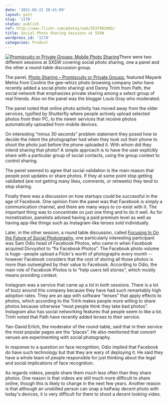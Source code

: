 ```yaml
---
date: '2011-03-21 20:41:09'
layout: post
slug: '1178'
status: publish
ref: http://www.flickr.com/photos/eob/5537982085/
title: Social Photo Sharing Sessions at SXSW
wordpress_id: '1178'
categories: Product
---
```


[![Promiscuity or Private Groups: Mobile Photo Sharing](http://farm6.static.flickr.com/5214/5537982085_fd89cf913c.jpg)](http://www.flickr.com/photos/eob/5537982085/)There were two different sessions at SXSW covering social photo sharing, one a panel and the other a round-table discussion group.

The panel, [Photo Sharing – Promiscuity or Private Groups](http://lanyrd.com/2011/sxsw/sczdm/), featured Mayank Mehta from Cooliris the gee-whizz photo browsing company (who have recently added a social photo sharing) and Danny Trinh from Path, the social network that emphasizes private sharing among a select group of real friends.  Also on the panel was the blogger Louis Gray who moderated.

The panel noted that online photo activity has moved away from the older services, typified by Shutterfly where people actively upload selected photos from their PC, to the newer services that receive photos automatically uploaded from mobile devices.

On interesting “minus 30 seconds” problem statement they posed how to decide the intent the photographer had when they took out their phone to shoot the photo just before the phone uploaded it.  With whom did they intend sharing that photo?  A simple approach is to  have the  user explicitly share with a particular group of social contacts, using the group context to control sharing.

The panel seemed to agree that social validation is the main reason that people post updates or share photos.  If they at some point stop getting validated (are not getting many likes, comments, or retweets) they tend to stop sharing.

Finally there was a discussion on how startups could be successful in the age of Facebook.  One opinion from the panel was that Facebook is simply a communication channel, and there are many ways to co-exist with it.  The important thing was to concentrate on just one thing and to do it well.  As for monetization, panelists advised having a paid premium level as well as having app-like things such as Instagram-like lenses sold individually.

Later, in the other session, a round table discussion, called [Focusing In On the Future of Social Photography](http://lanyrd.com/2011/sxsw/scpxw/), one particularly interesting participant was Sam Odio head of Facebook Photos, who came in when Facebook acquired Divvyshot to “fix Facebook Photos”.  The Facebook photo volume is huge--people upload a Flickr's worth of photographs every month --however Facebook considers that the  cost of storing all those photos is more than outweighed by their value to Facebook.  According to Odio, the main role of Facebook Photos is to “help users tell stories”, which mostly means providing context.

Instagram was a service that came up a lot in both sessions.  There is a lot of buzz around this company because they have had such remarkably high adoption rates.  They are an app with software “lenses” that apply effects to photos, which according to the Trinh makes people more willing to share photos because otherwise “most people think they take bad photos”.  Instagram also has social networking features that people seem to like a lot.  Trinh noted that Path have recently added lenses to their service.

Yan-David Erlich, the moderator of the round-table, said that in their service the most popular pages are the “places”.  He also mentioned that concert venues are experimenting with social photography.

In response to a question on face recognition, Odio implied that Facebook do have such technology but that they are wary of deploying it.  He said they have a whole team of people responsible for just thinking about the legal and social implications of face recognition.

As regards videos, people share them much less often than they share photos.  One reason is that videos are still much more difficult to share online, though this is likely to change in the next few years.   Another reason is that although an unskilled person can snap a halfway decent photo with today's devices, it is very difficult for them to shoot a decent looking video.
